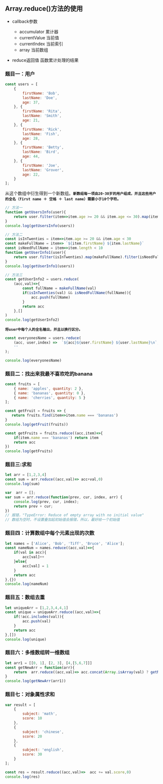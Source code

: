 ## Array.reduce()方法的使用

- callback参数
  - accumulator 累计器
  - currentValue 当前值
  - currentIndex 当前索引
  - array 当前数组

- reduce返回值 函数累计处理的结果

### 题目一：用户

```javascript
const users = [
    {
        firstName: 'Bob',
        lastName: 'Doe',
        age: 37,
    }, {
        firstName: 'Rita',
        lastName: 'Smith',
        age: 21,
    }, {
        firstName: 'Rick',
        lastName: 'Fish',
        age: 28,
    }, {
        firstName: 'Betty',
        lastName: 'Bird',
        age: 44,
    }, {
        firstName: 'Joe',
        lastName: 'Grover',
        age: 22,
    }
];
```

从这个数组中衍生得到一个新数组。**`新数组每一项由20-30岁的用户组成，并且这些用户的全名（first name ＋ 空格 ＋ last name）需要小于10个字符。`**

```javascript
// 方法一
function getUsersInfo(user){
    return user.filter(item=>item.age >= 20 && item.age <= 30).map(item=> `${item.firstName} ${item.lastName}`).filter(item=>item.length < 10)
}
console.log(getUsersInfo(users))

// 方法二
const isInTwenties = item=>item.age >= 20 && item.age < 30
const makeFullName = item=> `${item.firstName} ${item.lastName}`
const isNeedFullName = item=>item.length < 10
function getUserInfo1(user){
    return user.filter(isInTwenties).map(makeFullName).filter(isNeedFullName)
}
console.log(getUserInfo1(users))

// 方法三
const getUserInfo2 = users.reduce(
    (acc,val)=>{
        const fullName = makeFullName(val)
        if(isInTwenties(val) && isNeedFullName(fullName)){
            acc.push(fullName)
        }
        return acc
    },[]
)
console.log(getUserInfo2)
```

**`将user中每个人的全名输出，并且以换行区分。`**
```javascript
const everyonesName = users.reduce(
    (acc, user,index) =>  `${acc}${user.firstName} ${user.lastName}\n`,
    ''
);

console.log(everyonesName)
```

### 题目二：找出来我最不喜欢吃的banana

```javascript
const fruits = [
    { name: 'apples', quantity: 2 },
    { name: 'bananas', quantity: 0 },
    { name: 'cherries', quantity: 5 }
];

const getFruit = fruits => {
   return fruits.find(item=>item.name === 'bananas')
}
console.log(getFruit(fruits))

const getFruits = fruits.reduce((acc,item)=>{
    if(item.name === 'bananas') return item
    return acc
})
console.log(getFruits)
```

### 题目三:求和

```javascript
let arr = [1,2,3,4]
const sum = arr.reduce((acc,val)=> acc+val,0)
console.log(sum)

var  arr = [];
var sum = arr.reduce(function(prev, cur, index, arr) {
    console.log(prev, cur, index);
    return prev + cur;
})
// 报错，"TypeError: Reduce of empty array with no initial value"
// 数组为空时，不设置叠加起初始值会报错，所以，最好给一个初始值
```

### 题目四：计算数组中每个元素出现的次数

```javascript
let names = ['Alice', 'Bob', 'Tiff', 'Bruce', 'Alice'];
const nameNum = names.reduce((acc,val)=>{
    if(val in acc){
        acc[val]++
    }else{
        acc[val] = 1
    }
    return acc
},{})
console.log(nameNum)
```

### 题目五：数组去重

```javascript
let uniqueArr = [1,2,3,4,4,1]
const unique = uniqueArr.reduce((acc,val)=>{
    if(!acc.includes(val)){
        acc.push(val)
    }
    return acc
},[])
console.log(unique)
```

### 题目六：多维数组转一维数组

```javascript
let arr1 = [[0, 1], [2, 3], [4,[5,6,7]]]
const getNewArr = function(arr){
    return  arr.reduce((acc,val)=> acc.concat(Array.isArray(val) ? getNewArr(val) : val),[])
}
console.log(getNewArr(arr1))
```

### 题目七：对象属性求和

```javascript
var result = [
    {
        subject: 'math',
        score: 10
    },
    {
        subject: 'chinese',
        score: 20
    },
    {
        subject: 'english',
        score: 30
    }
];

const res = result.reduce((acc,val)=>  acc += val.score,0)
console.log(res)
```
